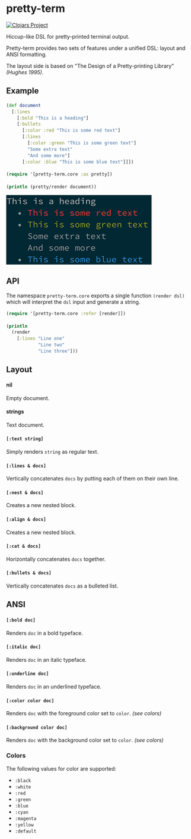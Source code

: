 # pretty-term

[![Clojars Project](https://img.shields.io/clojars/v/tcsavage/pretty-term.svg)](https://clojars.org/tcsavage/pretty-term)

Hiccup-like DSL for pretty-printed terminal output.

Pretty-term provides two sets of features under a unified DSL: layout and ANSI formatting.

The layout side is based on "The Design of a Pretty-printing Library" _(Hughes 1995)_.

## Example

```clojure
(def document
  [:lines
    [:bold "This is a heading"]
    [:bullets
      [:color :red "This is some red text"]
      [:lines
        [:color :green "This is some green text"]
        "Some extra text"
        "And some more"]
      [:color :blue "This is some blue text"]]])

(require '[pretty-term.core :as pretty])

(println (pretty/render document))
```

![Output](assets/example.png)

## API

The namespace `pretty-term.core` exports a single function `(render dsl)` which will interpret the `dsl` input and generate a string.

```clojure
(require '[pretty-term.core :refer [render]])

(println
  (render
    [:lines "Line one"
            "Line two"
            "Line three"]))
```

## Layout

#### nil
Empty document.

#### strings
Text document.

#### `[:text string]`
Simply renders `string` as regular text.

#### `[:lines & docs]`
Vertically concatenates `docs` by putting each of them on their own line.

#### `[:nest & docs]`
Creates a new nested block.

#### `[:align & docs]`
Creates a new nested block.

#### `[:cat & docs]`
Horizontally concatenates `docs` together.

#### `[:bullets & docs]`
Vertically concatenates `docs` as a bulleted list.

## ANSI

#### `[:bold doc]`
Renders `doc` in a bold typeface.

#### `[:italic doc]`
Renders `doc` in an italic typeface.

#### `[:underline doc]`
Renders `doc` in an underlined typeface.

#### `[:color color doc]`
Renders `doc` with the foreground color set to `color`. _(see colors)_

#### `[:background color doc]`
Renders `doc` with the background color set to `color`. _(see colors)_

### Colors

The following values for color are supported:

  * `:black`
  * `:white`
  * `:red`
  * `:green`
  * `:blue`
  * `:cyan`
  * `:magenta`
  * `:yellow`
  * `:default`

